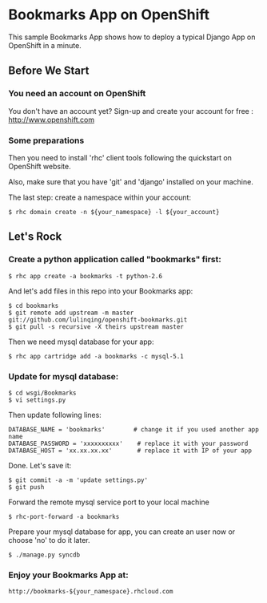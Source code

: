Bookmarks App on OpenShift
===================

This sample Bookmarks App shows how to deploy a typical Django App on OpenShift in a minute.

Before We Start
---------------

### You need an account on OpenShift

You don't have an account yet? Sign-up and create your account for free : http://www.openshift.com

### Some preparations

Then you need to install 'rhc' client tools following the quickstart on OpenShift website.

Also, make sure that you have 'git' and 'django' installed on your machine.

The last step: create a namespace within your account:

    $ rhc domain create -n ${your_namespace} -l ${your_account}

Let's Rock
----------

### Create a python application called "bookmarks" first:

    $ rhc app create -a bookmarks -t python-2.6

And let's add files in this repo into your Bookmarks app:

    $ cd bookmarks
    $ git remote add upstream -m master git://github.com/lulinqing/openshift-bookmarks.git
    $ git pull -s recursive -X theirs upstream master

Then we need mysql database for your app:

    $ rhc app cartridge add -a bookmarks -c mysql-5.1

### Update for mysql database:

    $ cd wsgi/Bookmarks
    $ vi settings.py

Then update following lines:

    DATABASE_NAME = 'bookmarks'        # change it if you used another app name
    DATABASE_PASSWORD = 'xxxxxxxxxx'    # replace it with your password
    DATABASE_HOST = 'xx.xx.xx.xx'       # replace it with IP of your app

Done. Let's save it:

    $ git commit -a -m 'update settings.py'
    $ git push

Forward the remote mysql service port to your local machine

    $ rhc-port-forward -a bookmarks

Prepare your mysql database for app, you can create an user now or choose 'no' to do it later.

    $ ./manage.py syncdb


### Enjoy your Bookmarks App at:

    http://bookmarks-${your_namespace}.rhcloud.com

